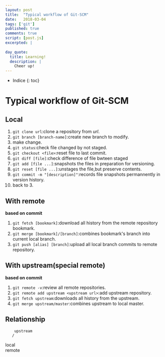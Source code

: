 ```yaml
---
layout: post
title:  "Typical workflow of Git-SCM"
date:   2018-03-04 
tags: ['git']
published: true
comments: true
script: [post.js]
excerpted: |
        
day_quote:
  title: Learning!
  description: |
    Cheer up!
---
```


* Indice
{: toc}

# Typical workflow of Git-SCM 

## Local
  1. `git clone url`:clone a repository from *url*.
  2. `git branch [branch-name]`:create new branch to modify. 
  3. make change.
  4. `git status`:check file changed by not staged.
  5. `git checkout <file>`:reset file to last commit.
  6. `git diff [file]`:check difference of file bwteen staged
  7. `git add [file ...]`:snapshots the files in preparation for versioning.
  8. `git reset [file ...]`:unstages the file,but preserve contents. 
  9. `git commit -m "[description]"`:records file snapshots permannently in version history.
  10. back to 3.

## With remote

  **based on commit**
  1. `git fetch [bookmark]`:download all history from the remote repository bookmark.
  2. `git merge [bookmark]/[branch]`:combines bookmark's branch into current local branch.
  3. `git push [alias] [branch]`:upload all local branch commits to remote repository. 

## With upstream(special remote)

  **based on commit**
  1. `git remote -v`:review all remote repositories.
  2. `git remote add upstream <upstream url>`:add upstream repository.
  3. `git fetch upstream`:downloads all history from the upstream.
  4. `git merge upstream/master`:combines upstream to local master.


## Relationship

        upstream
       /
  local
       \
        remote

